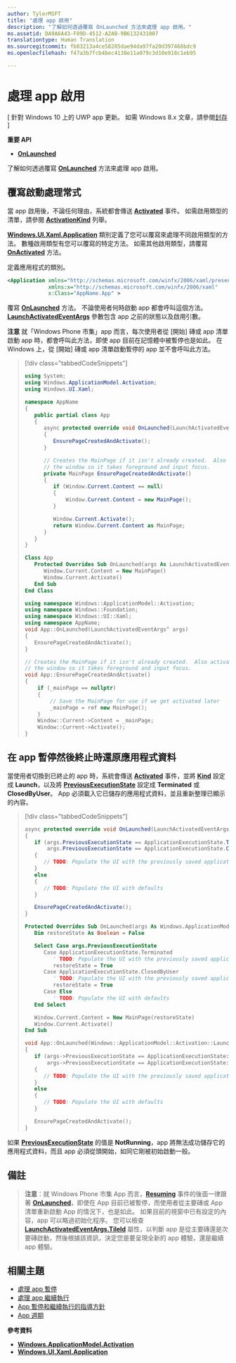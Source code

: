 ```yaml
---
author: TylerMSFT
title: "處理 app 啟用"
description: "了解如何透過覆寫 OnLaunched 方法來處理 app 啟用。"
ms.assetid: DA9A6A43-F09D-4512-A2AB-9B6132431007
translationtype: Human Translation
ms.sourcegitcommit: fb83213a4ce58285dae94da97fa20d397468bdc9
ms.openlocfilehash: f47a3b7fcb4bec4138e11a079c3d10e918c1eb95

---
```


# 處理 app 啟用


\[ 針對 Windows 10 上的 UWP app 更新。 如需 Windows 8.x 文章，請參閱[封存](http://go.microsoft.com/fwlink/p/?linkid=619132) \]


**重要 API**

-   [**OnLaunched**](https://msdn.microsoft.com/library/windows/apps/br242335)

了解如何透過覆寫 [**OnLaunched**](https://msdn.microsoft.com/library/windows/apps/br242335) 方法來處理 app 啟用。

## 覆寫啟動處理常式

當 app 啟用後，不論任何理由，系統都會傳送 [**Activated**](https://msdn.microsoft.com/library/windows/apps/br225018) 事件。 如需啟用類型的清單，請參閱 [**ActivationKind**](https://msdn.microsoft.com/library/windows/apps/br224693) 列舉。

[**Windows.UI.Xaml.Application**](https://msdn.microsoft.com/library/windows/apps/br242324) 類別定義了您可以覆寫來處理不同啟用類型的方法。 數種啟用類型有您可以覆寫的特定方法。 如需其他啟用類型，請覆寫 [**OnActivated**](https://msdn.microsoft.com/library/windows/apps/br242330) 方法。

定義應用程式的類別。

```xml
<Application xmlns="http://schemas.microsoft.com/winfx/2006/xaml/presentation"
             xmlns:x="http://schemas.microsoft.com/winfx/2006/xaml"
             x:Class="AppName.App" >
```

覆寫 [**OnLaunched**](https://msdn.microsoft.com/library/windows/apps/br242335) 方法。 不論使用者何時啟動 app 都會呼叫這個方法。 [**LaunchActivatedEventArgs**](https://msdn.microsoft.com/library/windows/apps/br224731) 參數包含 app 之前的狀態以及啟用引數。

**注意** 就「Windows Phone 市集」app 而言，每次使用者從 [開始] 磚或 app 清單啟動 app 時，都會呼叫此方法，即使 app 目前在記憶體中被暫停也是如此。 在 Windows 上，從 [開始] 磚或 app 清單啟動暫停的 app 並不會呼叫此方法。

> [!div class="tabbedCodeSnippets"]
> ```cs
> using System;
> using Windows.ApplicationModel.Activation;
> using Windows.UI.Xaml;
>
> namespace AppName
> {
>    public partial class App
>    {
>       async protected override void OnLaunched(LaunchActivatedEventArgs args)
>       {
>          EnsurePageCreatedAndActivate();
>       }
>
>       // Creates the MainPage if it isn't already created.  Also activates
>       // the window so it takes foreground and input focus.
>       private MainPage EnsurePageCreatedAndActivate()
>       {
>          if (Window.Current.Content == null)
>          {
>              Window.Current.Content = new MainPage();
>          }
>
>          Window.Current.Activate();
>          return Window.Current.Content as MainPage;
>       }
>    }
> }
> ```
> ```vb
> Class App
>    Protected Overrides Sub OnLaunched(args As LaunchActivatedEventArgs)
>       Window.Current.Content = New MainPage()
>       Window.Current.Activate()
>    End Sub
> End Class
> ```
> ```cpp
> using namespace Windows::ApplicationModel::Activation;
> using namespace Windows::Foundation;
> using namespace Windows::UI::Xaml;
> using namespace AppName;
> void App::OnLaunched(LaunchActivatedEventArgs^ args)
> {
>    EnsurePageCreatedAndActivate();
> }
>
> // Creates the MainPage if it isn't already created.  Also activates
> // the window so it takes foreground and input focus.
> void App::EnsurePageCreatedAndActivate()
> {
>     if (_mainPage == nullptr)
>     {
>         // Save the MainPage for use if we get activated later
>         _mainPage = ref new MainPage();
>     }
>     Window::Current->Content = _mainPage;
>     Window::Current->Activate();
> }
> ```

## 在 app 暫停然後終止時還原應用程式資料


當使用者切換到已終止的 app 時，系統會傳送 [**Activated**](https://msdn.microsoft.com/library/windows/apps/br225018) 事件，並將 [**Kind**](https://msdn.microsoft.com/library/windows/apps/br224728) 設定成 **Launch**，以及將 [**PreviousExecutionState**](https://msdn.microsoft.com/library/windows/apps/br224729) 設定成 **Terminated** 或 **ClosedByUser**。 App 必須載入它已儲存的應用程式資料，並且重新整理已顯示的內容。

> [!div class="tabbedCodeSnippets"]
> ```cs
> async protected override void OnLaunched(LaunchActivatedEventArgs args)
> {
>    if (args.PreviousExecutionState == ApplicationExecutionState.Terminated ||
>        args.PreviousExecutionState == ApplicationExecutionState.ClosedByUser)
>    {
>       // TODO: Populate the UI with the previously saved application data
>    }
>    else
>    {
>       // TODO: Populate the UI with defaults
>    }
>
>    EnsurePageCreatedAndActivate();
> }
> ```
> ```vb
> Protected Overrides Sub OnLaunched(args As Windows.ApplicationModel.Activation.LaunchActivatedEventArgs)
>    Dim restoreState As Boolean = False
>
>    Select Case args.PreviousExecutionState
>       Case ApplicationExecutionState.Terminated
>          ' TODO: Populate the UI with the previously saved application data
>          restoreState = True
>       Case ApplicationExecutionState.ClosedByUser
>          ' TODO: Populate the UI with the previously saved application data
>          restoreState = True
>       Case Else
>          ' TODO: Populate the UI with defaults
>    End Select
>
>    Window.Current.Content = New MainPage(restoreState)
>    Window.Current.Activate()
> End Sub
> ```
> ```cpp
> void App::OnLaunched(Windows::ApplicationModel::Activation::LaunchActivatedEventArgs^ args)
> {
>    if (args->PreviousExecutionState == ApplicationExecutionState::Terminated ||
>        args->PreviousExecutionState == ApplicationExecutionState::ClosedByUser)
>    {
>       // TODO: Populate the UI with the previously saved application data
>    }
>    else
>    {
>       // TODO: Populate the UI with defaults
>    }
>
>    EnsurePageCreatedAndActivate();
> }
> ```

如果 [**PreviousExecutionState**](https://msdn.microsoft.com/library/windows/apps/br224729) 的值是 **NotRunning**，app 將無法成功儲存它的應用程式資料，而且 app 必須從頭開始，如同它剛被初始啟動一般。

## 備註

> **注意**：就 Windows Phone 市集 App 而言，[**Resuming**](https://msdn.microsoft.com/library/windows/apps/br242339) 事件的後面一律跟著 [**OnLaunched**](https://msdn.microsoft.com/library/windows/apps/br242335)，即使在 App 目前已被暫停，而使用者從主要磚或 App 清單重新啟動 App 的情況下，也是如此。 如果目前的視窗中已有設定的內容，app 可以略過初始化程序。 您可以檢查 [**LaunchActivatedEventArgs.TileId**](https://msdn.microsoft.com/library/windows/apps/br224736) 屬性，以判斷 app 是從主要磚還是次要磚啟動，然後根據該資訊，決定您是要呈現全新的 app 體驗，還是繼續 app 體驗。

## 相關主題

* [處理 app 暫停](suspend-an-app.md)
* [處理 app 繼續執行](resume-an-app.md)
* [App 暫停和繼續執行的指導方針](https://msdn.microsoft.com/library/windows/apps/hh465088)
* [App 週期](app-lifecycle.md)

**參考資料**

* [**Windows.ApplicationModel.Activation**](https://msdn.microsoft.com/library/windows/apps/br224766)
* [**Windows.UI.Xaml.Application**](https://msdn.microsoft.com/library/windows/apps/br242324)

 

 



<!--HONumber=Jun16_HO5-->


